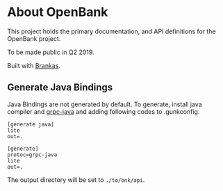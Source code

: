 # About OpenBank

This project holds the primary documentation, and API definitions for the
OpenBank project.

To be made public in Q2 2019.

Built with [Brankas](https://brank.as).

## Generate Java Bindings

Java Bindings are not generated by default. To generate, install java compiler and 
[grpc-java](https://github.com/grpc/grpc-java) and adding following codes to .gunkconfig.

```
[generate java]
lite
out=.

[generate]
protoc=grpc-java
lite
out=.
```

The output directory will be set to `./to/bnk/api`.
